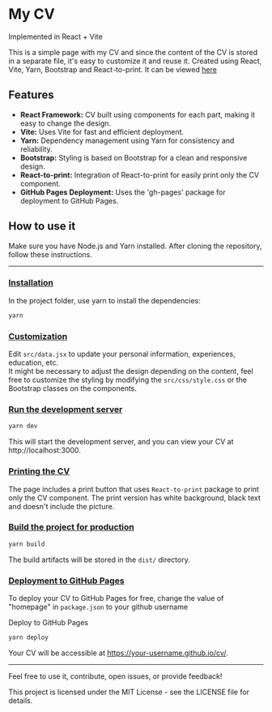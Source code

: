# My CV

Implemented in React + Vite

This is a simple page with my CV and since the content of the CV is stored in a separate file, it's easy to customize it and reuse it.
Created using React, Vite, Yarn, Bootstrap and React-to-print.
It can be viewed [here](https://leonardofj.github.io/cv/)

## Features

- **React Framework:** CV built using components for each part, making it easy to change the design.
- **Vite:** Uses Vite for fast and efficient deployment.
- **Yarn:** Dependency management using Yarn for consistency and reliability.
- **Bootstrap:** Styling is based on Bootstrap for a clean and responsive design.
- **React-to-print:** Integration of React-to-print for easily print only the CV component.
- **GitHub Pages Deployment:** Uses the 'gh-pages' package for deployment to GitHub Pages.

## How to use it

Make sure you have Node.js and Yarn installed. After cloning the repository, follow these instructions.

---

### <u>Installation</u>

In the project folder, use yarn to install the dependencies:

```bash
yarn
```

### <u>Customization</u>

Edit `src/data.jsx` to update your personal information, experiences, education, etc.  
It might be necessary to adjust the design depending on the content, feel free to customize the styling by modifying the `src/css/style.css` or the Bootstrap classes on the components.

### <u>Run the development server</u>

```bash
yarn dev
```

This will start the development server, and you can view your CV at http://localhost:3000.

### <u>Printing the CV</u>

The page includes a print button that uses `React-to-print` package to print only the CV component. The print version has white background, black text and doesn't include the picture.

### <u>Build the project for production</u>

```bash
yarn build
```

The build artifacts will be stored in the `dist/` directory.

### <u>Deployment to GitHub Pages</u>

To deploy your CV to GitHub Pages for free, change the value of "homepage" in `package.json` to your github username

Deploy to GitHub Pages

```bash
yarn deploy
```

Your CV will be accessible at https://your-username.github.io/cv/.

---

Feel free to use it, contribute, open issues, or provide feedback!

This project is licensed under the MIT License - see the LICENSE file for details.
